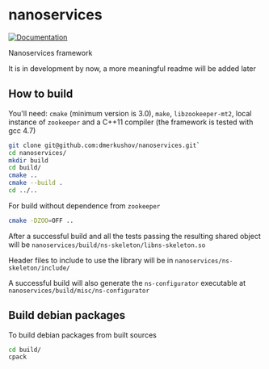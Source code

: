 nanoservices
============

[![Documentation](https://codedocs.xyz/dmerkushov/nanoservices.svg)](https://codedocs.xyz/dmerkushov/nanoservices/)

Nanoservices framework

It is in development by now, a more meaningful readme will be added later

How to build
------------

You'll need: `cmake` (minimum version is 3.0), `make`, `libzookeeper-mt2`, local instance of `zookeeper` and a C++11 compiler (the framework is tested with gcc 4.7)

```bash
git clone git@github.com:dmerkushov/nanoservices.git`
cd nanoservices/
mkdir build
cd build/
cmake ..
cmake --build .
cd ../..
```

For build without dependence from `zookeeper`

```bash
cmake -DZOO=OFF ..
```

After a successful build and all the tests passing the resulting shared object will be `nanoservices/build/ns-skeleton/libns-skeleton.so`

Header files to include to use the library will be in `nanoservices/ns-skeleton/include/`

A successful build will also generate the `ns-configurator` executable at `nanoservices/build/misc/ns-configurator`

Build debian packages
---------------------

To build debian packages from built sources

```bash
cd build/
cpack
```

